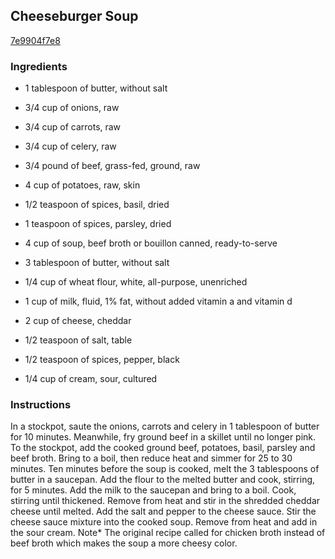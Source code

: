 ## Cheeseburger Soup

[7e9904f7e8](http://tastykitchen.com/recipes/soups/cheeseburger-soup/)

### Ingredients

 - 1 tablespoon of butter, without salt

 - 3/4 cup of onions, raw

 - 3/4 cup of carrots, raw

 - 3/4 cup of celery, raw

 - 3/4 pound of beef, grass-fed, ground, raw

 - 4 cup of potatoes, raw, skin

 - 1/2 teaspoon of spices, basil, dried

 - 1 teaspoon of spices, parsley, dried

 - 4 cup of soup, beef broth or bouillon canned, ready-to-serve

 - 3 tablespoon of butter, without salt

 - 1/4 cup of wheat flour, white, all-purpose, unenriched

 - 1 cup of milk, fluid, 1% fat, without added vitamin a and vitamin d

 - 2 cup of cheese, cheddar

 - 1/2 teaspoon of salt, table

 - 1/2 teaspoon of spices, pepper, black

 - 1/4 cup of cream, sour, cultured

### Instructions

In a stockpot, saute the onions, carrots and celery in 1 tablespoon of butter for 10 minutes. Meanwhile, fry ground beef in a skillet until no longer pink. To the stockpot, add the cooked ground beef, potatoes, basil, parsley and beef broth. Bring to a boil, then reduce heat and simmer for 25 to 30 minutes. Ten minutes before the soup is cooked, melt the 3 tablespoons of butter in a saucepan. Add the flour to the melted butter and cook, stirring, for 5 minutes. Add the milk to the saucepan and bring to a boil. Cook, stirring until thickened. Remove from heat and stir in the shredded cheddar cheese until melted. Add the salt and pepper to the cheese sauce. Stir the cheese sauce mixture into the cooked soup. Remove from heat and add in the sour cream. Note* The original recipe called for chicken broth instead of beef broth which makes the soup a more cheesy color.